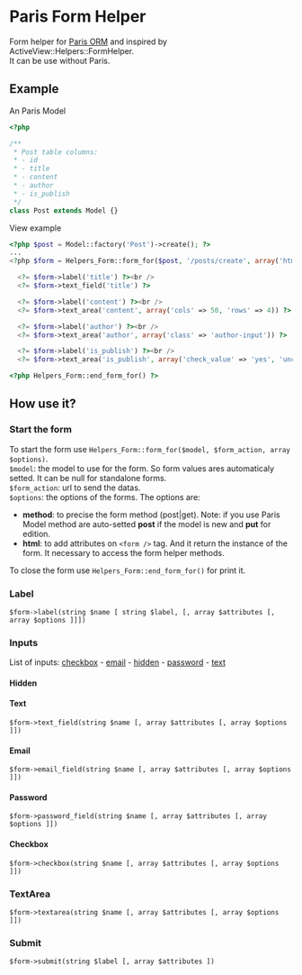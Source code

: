 Paris Form Helper
=================

Form helper for [Paris ORM](http://github.com/j4mie/paris) and inspired by ActiveView::Helpers::FormHelper.  
It can be use without Paris.


## Example

An Paris Model

```php
<?php

/**
 * Post table columns:
 * - id
 * - title
 * - content
 * - author
 * - is_publish
 */
class Post extends Model {}

```

View example

```php
<?php $post = Model::factory('Post')->create(); ?>
...
<?php $form = Helpers_Form::form_for($post, '/posts/create', array('html' =>array('class' => 'form'))) ?>

  <?= $form->label('title') ?><br />
  <?= $form->text_field('title') ?>

  <?= $form->label('content') ?><br />
  <?= $form->text_area('content', array('cols' => 50, 'rows' => 4)) ?>

  <?= $form->label('author') ?><br />
  <?= $form->text_area('author', array('class' => 'author-input')) ?>

  <?= $form->label('is_publish') ?><br />
  <?= $form->text_area('is_publish', array('check_value' => 'yes', 'uncheck_value' => 'no')) ?>

<?php Helpers_Form::end_form_for() ?>
```

## How use it?

### Start the form

To start the form use `Helpers_Form::form_for($model, $form_action, array $options)`.  
`$model`: the model to use for the form. So form values ares automaticaly setted. It can be null for standalone forms.    
`$form_action`: url to send the datas.  
`$options`: the options of the forms. The options are:
  * **method**: to precise the form method (post|get). Note: if you use Paris Model method are auto-setted **post** if the model is new and **put** for edition.
  * **html**: to add attributes on `<form />` tag.
And it return the instance of the form. It necessary to access the form helper methods.


To close the form use `Helpers_Form::end_form_for()` for print it.


### Label

`$form->label(string $name [ string $label, [, array $attributes [, array $options ]]])`


### Inputs

List of inputs: [checkbox](#checkbox) - [email](#email) - [hidden](#hidden) - [password](#password) - [text](#text)


#### Hidden


#### Text

`$form->text_field(string $name [, array $attributes [, array $options ]])`

#### Email

`$form->email_field(string $name [, array $attributes [, array $options ]])`

#### Password

`$form->password_field(string $name [, array $attributes [, array $options ]])`

#### Checkbox

`$form->checkbox(string $name [, array $attributes [, array $options ]])`


### TextArea

`$form->textarea(string $name [, array $attributes [, array $options ]])`

### Submit

`$form->submit(string $label [, array $attributes ])`

